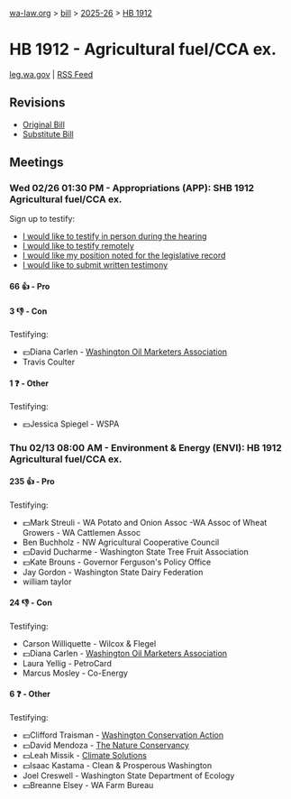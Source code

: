 [wa-law.org](/) > [bill](/bill/) > [2025-26](/bill/2025-26/) > [HB 1912](/bill/2025-26/hb/1912/)

# HB 1912 - Agricultural fuel/CCA ex.
[leg.wa.gov](https://app.leg.wa.gov/billsummary?BillNumber=1912&Year=2025&Initiative=false) | [RSS Feed](./rss.xml)

## Revisions
* [Original Bill](1/)
* [Substitute Bill](S/)

## Meetings
### Wed 02/26 01:30 PM - Appropriations (APP): SHB 1912 Agricultural fuel/CCA ex.
Sign up to testify:
* [I would like to testify in person during the hearing](https://app.leg.wa.gov/csi/Testifier/Add?chamber=House&mId=32908&aId=165130&caId=26237&tId=1)
* [I would like to testify remotely](https://app.leg.wa.gov/csi/Testifier/Add?chamber=House&mId=32908&aId=165130&caId=26237&tId=2)
* [I would like my position noted for the legislative record](https://app.leg.wa.gov/csi/Testifier/Add?chamber=House&mId=32908&aId=165130&caId=26237&tId=3)
* [I would like to submit written testimony](https://app.leg.wa.gov/csi/Testifier/Add?chamber=House&mId=32908&aId=165130&caId=26237&tId=4)

#### 66 👍 - Pro

#### 3 👎 - Con
Testifying:
* 💵Diana Carlen - [Washington Oil Marketers Association](/org/washington_oil_marketers_association/)
* Travis Coulter

#### 1 ❓ - Other
Testifying:
* 💵Jessica Spiegel - WSPA

### Thu 02/13 08:00 AM - Environment & Energy (ENVI): HB 1912 Agricultural fuel/CCA ex.
#### 235 👍 - Pro
Testifying:
* 💵Mark Streuli - WA Potato and Onion Assoc -WA Assoc of Wheat Growers - WA Cattlemen Assoc
* Ben Buchholz - NW Agricultural Cooperative Council
* 💵David Ducharme - Washington State Tree Fruit Association
* 💵Kate Brouns - Governor Ferguson's Policy Office
* Jay Gordon - Washington State Dairy Federation
* william taylor

#### 24 👎 - Con
Testifying:
* Carson Williquette - Wilcox & Flegel
* 💵Diana Carlen - [Washington Oil Marketers Association](/org/washington_oil_marketers_association/)
* Laura Yellig - PetroCard
* Marcus Mosley - Co-Energy

#### 6 ❓ - Other
Testifying:
* 💵Clifford Traisman - [Washington Conservation Action](/org/washington_conservation_action/)
* 💵David Mendoza - [The Nature Conservancy](/org/the_nature_conservancy/)
* 💵Leah Missik - [Climate Solutions](/org/climate_solutions/)
* 💵Isaac Kastama - Clean & Prosperous Washington
* Joel Creswell - Washington State Department of Ecology
* 💵Breanne Elsey - WA Farm Bureau
